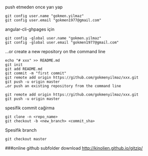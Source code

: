 push etmeden once yarı yap
````
git config user.name "gokmen.yilmaz"
git config user.email "gokmen1977@gmail.com"
````

angular-cli-ghpages  için
````
git config -global user.name "gokmen.yilmaz"
git config -global user.email "gokmen1977@gmail.com"
````


…or create a new repository on the command line
````
echo "# xxx" >> README.md
git init
git add README.md
git commit -m "first commit"
git remote add origin https://github.com/gokmenyilmaz/xxx.git
git push -u origin master
…or push an existing repository from the command line

git remote add origin https://github.com/gokmenyilmaz/xxx.git
git push -u origin master

````


spesifik commit cağirma
```
git clone -n <repo_name>
git checkout -b <new_branch> <commit_sha>
```
Spesifik branch
````
git checkout master
````
###online github subfolder download
http://kinolien.github.io/gitzip/
